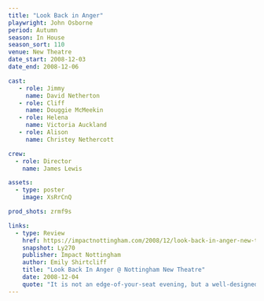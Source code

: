```yaml
---
title: "Look Back in Anger"
playwright: John Osborne
period: Autumn
season: In House
season_sort: 110
venue: New Theatre
date_start: 2008-12-03
date_end: 2008-12-06

cast:
   - role: Jimmy
     name: David Netherton
   - role: Cliff
     name: Douggie McMeekin
   - role: Helena
     name: Victoria Auckland
   - role: Alison
     name: Christey Nethercott

crew:
  - role: Director
    name: James Lewis

assets:
  - type: poster
    image: XsRrCnQ

prod_shots: zrmf9s

links:
  - type: Review
    href: https://impactnottingham.com/2008/12/look-back-in-anger-new-theatre/
    snapshot: Ly270
    publisher: Impact Nottingham
    author: Emily Shirtcliff
    title: "Look Back In Anger @ Nottingham New Theatre"
    date: 2008-12-04
    quote: "It is not an edge-of-your-seat evening, but a well-designed and eventually confidently and feelingly depicted production, demonstrating a thoughtful perception of the protagonists and the relationships between them."
---
```

